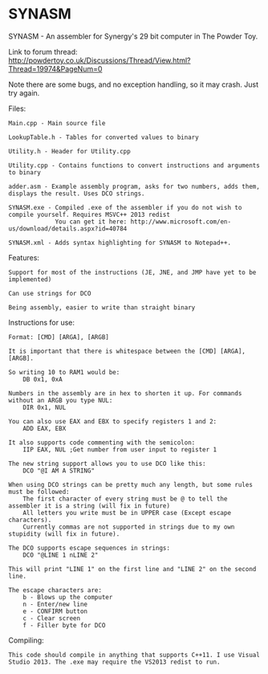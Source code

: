 # SYNASM
SYNASM - An assembler for Synergy's 29 bit computer in The Powder Toy.

Link to forum thread: http://powdertoy.co.uk/Discussions/Thread/View.html?Thread=19974&PageNum=0

Note there are some bugs, and no exception handling, so it may crash. Just try again.

Files:

    Main.cpp - Main source file
    
    LookupTable.h - Tables for converted values to binary
    
    Utility.h - Header for Utility.cpp
    
    Utility.cpp - Contains functions to convert instructions and arguments to binary
    
    adder.asm - Example assembly program, asks for two numbers, adds them, displays the result. Uses DCO strings.
    
    SYNASM.exe - Compiled .exe of the assembler if you do not wish to compile yourself. Requires MSVC++ 2013 redist
                 You can get it here: http://www.microsoft.com/en-us/download/details.aspx?id=40784

    SYNASM.xml - Adds syntax highlighting for SYNASM to Notepad++.
  
Features:

    Support for most of the instructions (JE, JNE, and JMP have yet to be implemented)
    
    Can use strings for DCO
    
    Being assembly, easier to write than straight binary
  
Instructions for use:

    Format: [CMD] [ARGA], [ARGB]
    
    It is important that there is whitespace between the [CMD] [ARGA], [ARGB].
    
    So writing 10 to RAM1 would be:
        DB 0x1, 0xA
 
    Numbers in the assembly are in hex to shorten it up. For commands without an ARGB you type NUL:
        DIR 0x1, NUL
 
    You can also use EAX and EBX to specify registers 1 and 2:
        ADD EAX, EBX
 
    It also supports code commenting with the semicolon:
        IIP EAX, NUL ;Get number from user input to register 1
    
    The new string support allows you to use DCO like this:
        DCO "@I AM A STRING"
    
    When using DCO strings can be pretty much any length, but some rules must be followed:
        The first character of every string must be @ to tell the assembler it is a string (will fix in future)
        All letters you write must be in UPPER case (Except escape characters).
        Currently commas are not supported in strings due to my own stupidity (will fix in future).
        
    The DCO supports escape sequences in strings:
        DCO "@LINE 1 nLINE 2"
    
    This will print "LINE 1" on the first line and "LINE 2" on the second line.
    
    The escape characters are:
        b - Blows up the computer
        n - Enter/new line
        e - CONFIRM button
        c - Clear screen
        f - Filler byte for DCO

Compiling:

    This code should compile in anything that supports C++11. I use Visual Studio 2013. The .exe may require the VS2013 redist to run.

